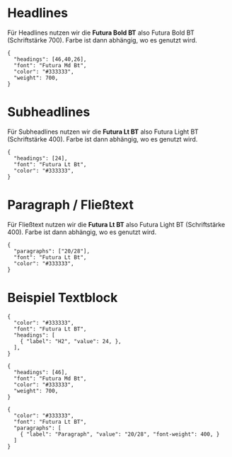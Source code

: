 # Headlines

Für Headlines nutzen wir die **Futura Bold BT** also Futura Bold BT (Schriftstärke 700).
Farbe ist dann abhängig, wo es genutzt wird.

```type
{
  "headings": [46,40,26],
  "font": "Futura Md Bt",
  "color": "#333333",
  "weight": 700,
}
```

# Subheadlines

Für Subheadlines nutzen wir die **Futura Lt BT** also Futura Light BT (Schriftstärke 400).
Farbe ist dann abhängig, wo es genutzt wird.

```type
{
  "headings": [24],
  "font": "Futura Lt Bt",
  "color": "#333333",
}
```
# Paragraph / Fließtext

Für Fließtext nutzen wir die **Futura Lt BT** also Futura Light BT (Schriftstärke 400).
Farbe ist dann abhängig, wo es genutzt wird.

```type
{
  "paragraphs": ["20/28"],
  "font": "Futura Lt Bt",
  "color": "#333333",
}
```

# Beispiel Textblock

```type
{
  "color": "#333333",
  "font": "Futura Lt BT",
  "headings": [
    { "label": "H2", "value": 24, },
  ],
}
```

```type
{
  "headings": [46],
  "font": "Futura Md Bt",
  "color": "#333333",
  "weight": 700,
}
```

```type
{
  "color": "#333333",
  "font": "Futura Lt BT",
  "paragraphs": [
    { "label": "Paragraph", "value": "20/28", "font-weight": 400, }
  ]
}
```